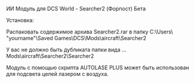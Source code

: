 ИИ Модуль для DCS World - Searcher2 (Форпост) Бета

Установка: 

Распаковать содержимое архива Searcher2.rar в папку C:\Users\ "yourname"\Saved Games\DCS\Mods\aircraft\Searcher2 

У вас не должно быть дубликата папки вида ... Mods\aircraft\Searcher2\Searcher2

Модуль с помощью скрипта AUTOLASE PLUS может быть использован для подсвета целей лазером с воздуха.

